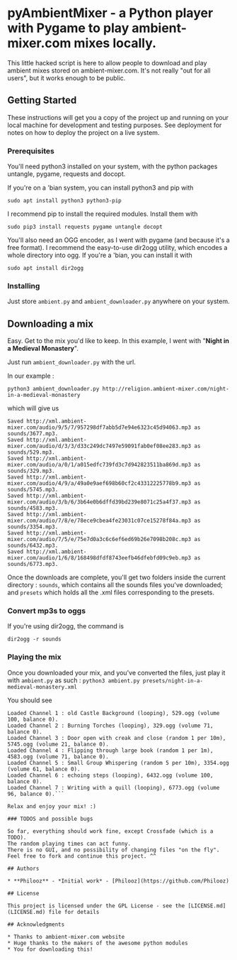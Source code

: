 # pyAmbientMixer - a Python player with Pygame to play ambient-mixer.com mixes locally.

This little hacked script is here to allow people to download and play ambient mixes stored on ambient-mixer.com. It's not really "out for all users", but it works enough to be public.

## Getting Started

These instructions will get you a copy of the project up and running on your local machine for development and testing purposes. See deployment for notes on how to deploy the project on a live system.

### Prerequisites

You'll need python3 installed on your system, with the python packages untangle, pygame, requests and docopt.

If you're on a 'bian system, you can install python3 and pip with

```sudo apt install python3 python3-pip```

I recommend pip to install the required modules. Install them with

```sudo pip3 install requests pygame untangle docopt```

You'll also need an OGG encoder, as I went with pygame (and because it's a free format).
I recommend the easy-to-use dir2ogg utility, which encodes a whole directory into ogg.
If you're a 'bian, you can install it with

```sudo apt install dir2ogg```

### Installing

Just store ```ambient.py``` and ```ambient_downloader.py``` anywhere on your system.

## Downloading a mix

Easy. Get to the mix you'd like to keep. In this example, I went with "**Night in a Medieval Monastery**".

Just run ```ambient_downloader.py``` with the url.

In our example :

```python3 ambient_downloader.py http://religion.ambient-mixer.com/night-in-a-medieval-monastery```

which will give us

```Saved http://xml.ambient-mixer.com/audio-template?player=html5&id_template=48152 as presets/night-in-a-medieval-monastery.xml.
Saved http://xml.ambient-mixer.com/audio/9/5/7/957298df7abb5d7e94e6323c45d94063.mp3 as sounds/3677.mp3.
Saved http://xml.ambient-mixer.com/audio/d/3/3/d33c249dc7497e59091fab0ef08ee283.mp3 as sounds/529.mp3.
Saved http://xml.ambient-mixer.com/audio/a/0/1/a015edfc739fd3c7d942823511ba869d.mp3 as sounds/329.mp3.
Saved http://xml.ambient-mixer.com/audio/4/9/a/49a0e9aef698b60cf2c43312225778b9.mp3 as sounds/5745.mp3.
Saved http://xml.ambient-mixer.com/audio/3/b/6/3b64e0b6dffd39bd239e8071c25a4f37.mp3 as sounds/4583.mp3.
Saved http://xml.ambient-mixer.com/audio/7/8/e/78ece9cbea4fe23031c07ce15278f84a.mp3 as sounds/3354.mp3.
Saved http://xml.ambient-mixer.com/audio/7/5/e/75e7d0a3c6c6ef6ed69b26e7098b208c.mp3 as sounds/6432.mp3.
Saved http://xml.ambient-mixer.com/audio/1/6/8/168498dfdf8743eefb46dfebfd09c9eb.mp3 as sounds/6773.mp3.
```

Once the downloads are complete, you'll get two folders inside the current directory : ```sounds```, which contains all the sounds files you've downloaded; and ```presets``` which holds all the .xml files corresponding to the presets.

### Convert mp3s to oggs

If you're using dir2ogg, the command is

```dir2ogg -r sounds```

### Playing the mix

Once you downloaded your mix, and you've converted the files, just play it with ```ambient.py``` as such :
```python3 ambient.py presets/night-in-a-medieval-monastery.xml```

You should see 
```Loaded Channel 0 : Gregorian Chant 2 (looping), 3677.ogg (volume 21, balance 0).
Loaded Channel 1 : old Castle Background (looping), 529.ogg (volume 100, balance 0).
Loaded Channel 2 : Burning Torches (looping), 329.ogg (volume 71, balance 0).
Loaded Channel 3 : Door open with creak and close (random 1 per 10m), 5745.ogg (volume 21, balance 0).
Loaded Channel 4 : Flipping through large book (random 1 per 1m), 4583.ogg (volume 71, balance 0).
Loaded Channel 5 : Small Group Whispering (random 5 per 10m), 3354.ogg (volume 61, balance 0).
Loaded Channel 6 : echoing steps (looping), 6432.ogg (volume 100, balance 0).
Loaded Channel 7 : Writing with a quill (looping), 6773.ogg (volume 96, balance 0).```

Relax and enjoy your mix! :)

### TODOS and possible bugs

So far, everything should work fine, except Crossfade (which is a TODO).
The random playing times can act funny.
There is no GUI, and no possibility of changing files "on the fly". Feel free to fork and continue this project. ^^

## Authors

* **Philooz** - *Initial work* - [Philooz](https://github.com/Philooz)

## License

This project is licensed under the GPL License - see the [LICENSE.md](LICENSE.md) file for details

## Acknowledgments

* Thanks to ambient-mixer.com website
* Huge thanks to the makers of the awesome python modules
* You for downloading this!
